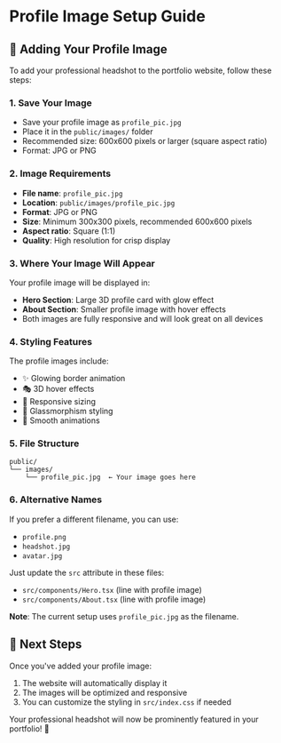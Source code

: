 # Profile Image Setup Guide

## 📸 Adding Your Profile Image

To add your professional headshot to the portfolio website, follow these steps:

### 1. Save Your Image
- Save your profile image as `profile_pic.jpg`
- Place it in the `public/images/` folder
- Recommended size: 600x600 pixels or larger (square aspect ratio)
- Format: JPG or PNG

### 2. Image Requirements
- **File name**: `profile_pic.jpg`
- **Location**: `public/images/profile_pic.jpg`
- **Format**: JPG or PNG
- **Size**: Minimum 300x300 pixels, recommended 600x600 pixels
- **Aspect ratio**: Square (1:1)
- **Quality**: High resolution for crisp display

### 3. Where Your Image Will Appear
Your profile image will be displayed in:
- **Hero Section**: Large 3D profile card with glow effect
- **About Section**: Smaller profile image with hover effects
- Both images are fully responsive and will look great on all devices

### 4. Styling Features
The profile images include:
- ✨ Glowing border animation
- 🎭 3D hover effects
- 📱 Responsive sizing
- 🎨 Glassmorphism styling
- 🌟 Smooth animations

### 5. File Structure
```
public/
└── images/
    └── profile_pic.jpg  ← Your image goes here
```

### 6. Alternative Names
If you prefer a different filename, you can use:
- `profile.png`
- `headshot.jpg`
- `avatar.jpg`

Just update the `src` attribute in these files:
- `src/components/Hero.tsx` (line with profile image)
- `src/components/About.tsx` (line with profile image)

**Note**: The current setup uses `profile_pic.jpg` as the filename.

## 🎯 Next Steps
Once you've added your profile image:
1. The website will automatically display it
2. The images will be optimized and responsive
3. You can customize the styling in `src/index.css` if needed

Your professional headshot will now be prominently featured in your portfolio! 🚀
